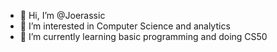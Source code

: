 - 👋 Hi, I’m @Joerassic
- 👀 I’m interested in Computer Science and analytics
- 🌱 I’m currently learning basic programming and doing CS50
